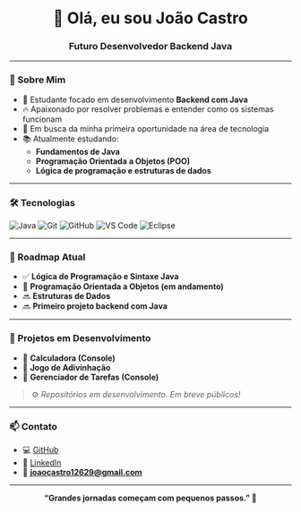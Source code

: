 <h1 align="center">👋 Olá, eu sou João Castro</h1>
<h3 align="center">Futuro Desenvolvedor Backend Java</h3>

---

### 🚀 Sobre Mim

- 📍 Estudante focado em desenvolvimento **Backend com Java**
- 🔥 Apaixonado por resolver problemas e entender como os sistemas funcionam
- 🎯 Em busca da minha primeira oportunidade na área de tecnologia
- 📚 Atualmente estudando:
  - **Fundamentos de Java**
  - **Programação Orientada a Objetos (POO)**
  - **Lógica de programação e estruturas de dados**

---

### 🛠️ Tecnologias

![Java](https://img.shields.io/badge/Java-007396?style=for-the-badge&logo=java&logoColor=white)
![Git](https://img.shields.io/badge/Git-F05032?style=for-the-badge&logo=git&logoColor=white)
![GitHub](https://img.shields.io/badge/GitHub-181717?style=for-the-badge&logo=github&logoColor=white)
![VS Code](https://img.shields.io/badge/VS_Code-007ACC?style=for-the-badge&logo=visual-studio-code&logoColor=white)
![Eclipse](https://img.shields.io/badge/Eclipse-2C2255?style=for-the-badge&logo=eclipse&logoColor=white)

---

### 🎯 Roadmap Atual

- ✅ **Lógica de Programação e Sintaxe Java**
- 🔄 **Programação Orientada a Objetos (em andamento)**
- 🔜 **Estruturas de Dados**
- 🔜 **Primeiro projeto backend com Java**

---

### 🚧 Projetos em Desenvolvimento

- 🔹 **Calculadora (Console)**  
- 🔹 **Jogo de Adivinhação**  
- 🔹 **Gerenciador de Tarefas (Console)**  

> ⚙️ *Repositórios em desenvolvimento. Em breve públicos!*

---

### 📫 Contato

- 💻 [GitHub](https://github.com/joaocastro-dev)  
- 🔗 [LinkedIn](https://www.linkedin.com/in/joaocastro0429)  
- 📧 **joaocastro12629@gmail.com**

---

<p align="center"><b>“Grandes jornadas começam com pequenos passos.” 🚀</b></p>
